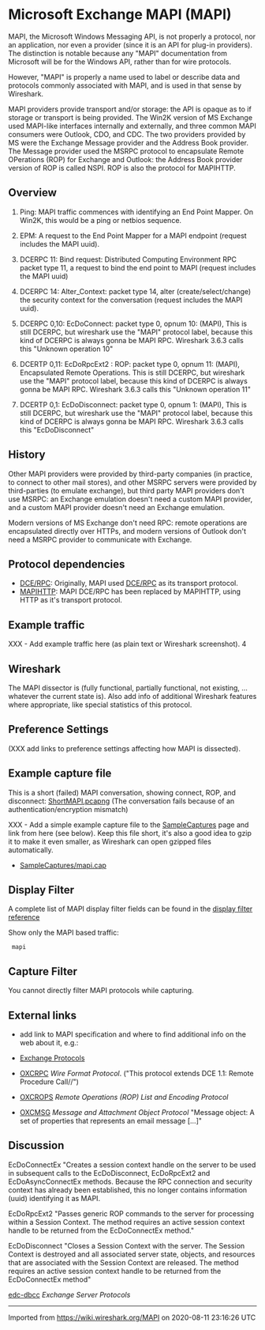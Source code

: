 # Microsoft Exchange MAPI (MAPI)

MAPI, the Microsoft Windows Messaging API, is not properly a protocol, nor an application, nor even a provider (since it is an API for plug-in providers). The distinction is notable because any "MAPI" documentation from Microsoft will be for the Windows API, rather than for wire protocols.

However, "MAPI" is properly a name used to label or describe data and protocols commonly associated with MAPI, and is used in that sense by Wireshark. 

MAPI providers provide transport and/or storage: the API is opaque as to if storage or transport is being provided. The Win2K version of MS Exchange used MAPI-like interfaces internally and externally, and three common MAPI consumers were Outlook, CDO, and CDC. The two providers provided by MS were the Exchange Message provider and the Address Book provider. The Message provider used the MSRPC protocol to encapsulate Remote OPerations (ROP) for Exchange and Outlook: the Address Book provider version of ROP is called NSPI. ROP is also the protocol for MAPIHTTP.


## Overview

1) Ping: MAPI traffic commences with identifying an End Point Mapper. On Win2K, this would be a ping or netbios sequence.

2) EPM: A request to the End Point Mapper for a MAPI endpoint (request includes the MAPI uuid).

3) DCERPC 11: Bind request: Distributed Computing Environment RPC packet type 11, a request to bind the end point to MAPI (request includes the MAPI uuid)

4) DCERPC 14: Alter_Context: packet type 14, alter (create/select/change) the security context for the conversation (request includes the MAPI uuid). 

5) DCERPC 0,10: EcDoConnect: packet type 0, opnum 10: (MAPI),
    This is still DCERPC, but wireshark use the "MAPI" protocol label, because this kind of DCERPC is always gonna be MAPI RPC. Wireshark 3.6.3 calls this "Unknown operation 10"

6) DCERTP 0,11: EcDoRpcExt2 : ROP: packet type 0, opnum 11: (MAPI),
    Encapsulated Remote Operations.
    This is still DCERPC, but wireshark use the "MAPI" protocol label, because this kind of DCERPC is always gonna be MAPI RPC. Wireshark 3.6.3 calls this "Unknown operation 11"

7) DCERTP 0,1: EcDoDisconnect: packet type 0, opnum 1: (MAPI),
    This is still DCERPC, but wireshark use the "MAPI" protocol label, because this kind of DCERPC is always gonna be MAPI RPC. Wireshark 3.6.3 calls this "EcDoDisconnect"


## History

Other MAPI providers were provided by third-party companies (in practice, to connect to other mail stores), and other MSRPC servers were provided by third-parties (to emulate exchange), but third party MAPI providers don't use MSRPC: an Exchange emulation doesn't need a custom MAPI provider, and a custom MAPI provider doesn't need an Exchange emulation.

Modern versions of MS Exchange don't need RPC: remote operations are encapsulated directly over HTTPs, and modern versions of Outlook don't need a MSRPC provider to communicate with Exchange.

## Protocol dependencies

  - [DCE/RPC](/DCE/RPC): Originally, MAPI used [DCE/RPC](/DCE/RPC) as its transport protocol.
  - [MAPIHTTP](/MAPIHTTP): MAPI DCE/RPC has been replaced by MAPIHTTP, using HTTP as it's transport protocol.

## Example traffic

XXX - Add example traffic here (as plain text or Wireshark screenshot).
4
## Wireshark

The MAPI dissector is (fully functional, partially functional, not existing, ... whatever the current state is). Also add info of additional Wireshark features where appropriate, like special statistics of this protocol.

## Preference Settings

(XXX add links to preference settings affecting how MAPI is dissected).

## Example capture file
This is a short (failed) MAPI conversation, showing connect, ROP, and disconnect:
[ShortMAPI.pcapng](uploads/53dc45c557cf877642381b8e9b964671/ShortMAPI.pcapng)
(The conversation fails because of an authentication/encryption mismatch)


XXX - Add a simple example capture file to the [SampleCaptures](/SampleCaptures) page and link from here (see below). Keep this file short, it's also a good idea to gzip it to make it even smaller, as Wireshark can open gzipped files automatically.

  - [SampleCaptures/mapi.cap](uploads/__moin_import__/attachments/SampleCaptures/mapi.cap)


## Display Filter

A complete list of MAPI display filter fields can be found in the [display filter reference](http://www.wireshark.org/docs/dfref/m/mapi.html)

Show only the MAPI based traffic:

``` 
 mapi 
```

## Capture Filter

You cannot directly filter MAPI protocols while capturing.

## External links

  - add link to MAPI specification and where to find additional info on the web about it, e.g.:

  - [Exchange Protocols](https://interopevents.blob.core.windows.net/uploads/PDFs/2021/china/day2/Exchange%20Server%20Protocols%20Overview_AndrewDavidoff.pdf)

  - [OXCRPC](https://interoperability.blob.core.windows.net/files/MS-OXCRPC/%5bMS-OXCRPC%5d.pdf) *Wire Format Protocol*. ("This protocol 
extends DCE 1.1: Remote Procedure Call//") 

  - [OXCROPS](https://interoperability.blob.core.windows.net/files/MS-OXCROPS/%5bMS-OXCROPS%5d.pdf) *Remote Operations (ROP) List and Encoding Protocol*

  - [OXCMSG](https://interoperability.blob.core.windows.net/files/MS-OXCMSG/%5bMS-OXCMSG%5d.pdf) *Message and Attachment Object Protocol*
"Message object: A set of properties that represents an email message [...]"

## Discussion

EcDoConnectEx "Creates a session context handle on the server to be used in subsequent calls to the EcDoDisconnect, EcDoRpcExt2 and EcDoAsyncConnectEx methods. Because the RPC connection and security context has already been established, this no longer contains information (uuid) identifying it as MAPI.

EcDoRpcExt2 "Passes generic ROP commands to the server for processing within a Session Context. The method requires an active session context handle to be returned from the EcDoConnectEx method."

EcDoDisconnect "Closes a Session Context with the server. The Session Context is destroyed and all associated server state, objects, and resources that are associated with the Session Context are released. The method requires an active session context handle to be returned from the EcDoConnectEx method"

[edc-dbcc](https://docs.microsoft.com/en-us/openspecs/exchange_server_protocols/ms-oxcrpc/29977edc-dbcc-48c3-891f-bdd8199b1dc5) *Exchange Server Protocols*

---

Imported from https://wiki.wireshark.org/MAPI on 2020-08-11 23:16:26 UTC

